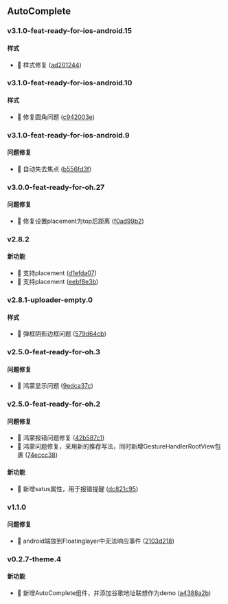 ## AutoComplete

### v3.1.0-feat-ready-for-ios-android.15

#### 样式
* 🎨 样式修复 ([ad201244](https://atta-gitlab.xtrfr.cn/atta-team/fe/fe-arch/components/xtd-rn/commit/ad201244c823911e0d6c33ba4002f1e1a53d60e1))

### v3.1.0-feat-ready-for-ios-android.10

#### 样式
* 🎨 修复圆角问题 ([c942003e](https://atta-gitlab.xtrfr.cn/atta-team/fe/fe-arch/components/xtd-rn/commit/c942003e33de2fb5c3841e17002bb15b339e674b))

### v3.1.0-feat-ready-for-ios-android.9

#### 问题修复
* 🐛 自动失去焦点 ([b556fd3f](https://atta-gitlab.xtrfr.cn/atta-team/fe/fe-arch/components/xtd-rn/commit/b556fd3f24d0fac0745dc9b1af9c5d0b1f8509a7))

### v3.0.0-feat-ready-for-oh.27

#### 问题修复
* 🐛 修复设置placement为top后距离 ([f0ad99b2](https://atta-gitlab.xtrfr.cn/atta-team/fe/fe-arch/components/xtd-rn/commit/f0ad99b287b9078702ef69a198fa6e2259c639db))

### v2.8.2

#### 新功能
* 🚀 支持placement ([d1efda07](https://atta-gitlab.xtrfr.cn/atta-team/fe/fe-arch/components/xtd-rn/commit/d1efda075c2ade57d1e69488e33086f2590f7424))
* 🚀 支持placement ([eebf8e3b](https://atta-gitlab.xtrfr.cn/atta-team/fe/fe-arch/components/xtd-rn/commit/eebf8e3ba26f40914fba5a27105a930e1b84e200))

### v2.8.1-uploader-empty.0

#### 样式
* 🎨 弹框阴影边框问题 ([579d64cb](https://atta-gitlab.xtrfr.cn/atta-team/fe/fe-arch/components/xtd-rn/commit/579d64cb61b21b1eed78261d264702150f7de087))

### v2.5.0-feat-ready-for-oh.3

#### 问题修复
* 🐛 鸿蒙显示问题 ([9edca37c](https://atta-gitlab.xtrfr.cn/atta-team/fe/fe-arch/components/xtd-rn/commit/9edca37c20558d1fa7ebdea781872737d57b3df1))

### v2.5.0-feat-ready-for-oh.2

#### 问题修复
* 🐛 鸿蒙报错问题修复 ([42b587c1](https://atta-gitlab.xtrfr.cn/atta-team/fe/fe-arch/components/xtd-rn/commit/42b587c1bf2c6c503e8f2f4d377e092092bb14e9))
* 🐛 鸿蒙问题修复，采用新的推荐写法，同时新增GestureHandlerRootView包裹 ([74eccc38](https://atta-gitlab.xtrfr.cn/atta-team/fe/fe-arch/components/xtd-rn/commit/74eccc3815b34365818a2f9b5699446ec45ad666))

#### 新功能
* 🚀 新增satus属性，用于报错提醒 ([dc821c95](https://atta-gitlab.xtrfr.cn/atta-team/fe/fe-arch/components/xtd-rn/commit/dc821c9500974a2433534cc1b9dc214d4203516b))

### v1.1.0

#### 问题修复
* 🐛 android端放到Floatinglayer中无法响应事件 ([2103d218](https://atta-gitlab.xtrfr.cn/atta-team/fe/fe-arch/components/xtd-rn/commit/2103d218cec0daa0242f26f3c594903e99bbb373))

### v0.2.7-theme.4

#### 新功能
* 🚀 新增AutoComplete组件，并添加谷歌地址联想作为demo ([a4388a2b](https://atta-gitlab.xtrfr.cn/atta-team/fe/fe-arch/components/xtd-rn/commit/a4388a2b57917213697a2026ca37b55abab6f8a0))
